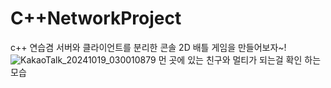 # C++NetworkProject

c++ 연습겸 서버와 클라이언트를 분리한 콘솔 2D 배틀 게임을 만들어보자~!
![KakaoTalk_20241019_030010879](https://github.com/user-attachments/assets/aea25804-eaee-4ad0-bbec-dc2e5741c7ad)
먼 곳에 있는 친구와 멀티가 되는걸 확인 하는 모습 
